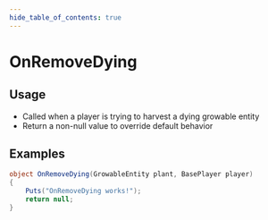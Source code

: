 ```yaml
---
hide_table_of_contents: true
---
```


# OnRemoveDying

## Usage

* Called when a player is trying to harvest a dying growable entity
* Return a non-null value to override default behavior

## Examples

```csharp title=""
object OnRemoveDying(GrowableEntity plant, BasePlayer player)
{
    Puts("OnRemoveDying works!");
    return null;
}
```
